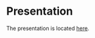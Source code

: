 # Presentation

The presentation is located [here](https://docs.google.com/presentation/d/1lwH2NZeV72Tgle24_IiHpB7KoPYLT7q-bE16BwGmroM/edit?usp=sharing).